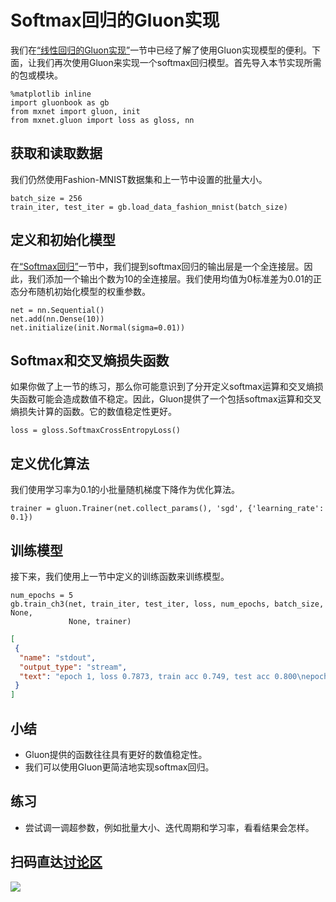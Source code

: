 # Softmax回归的Gluon实现

我们在[“线性回归的Gluon实现”](linear-regression-gluon.md)一节中已经了解了使用Gluon实现模型的便利。下面，让我们再次使用Gluon来实现一个softmax回归模型。首先导入本节实现所需的包或模块。

```{.python .input  n=1}
%matplotlib inline
import gluonbook as gb
from mxnet import gluon, init
from mxnet.gluon import loss as gloss, nn
```

## 获取和读取数据

我们仍然使用Fashion-MNIST数据集和上一节中设置的批量大小。

```{.python .input  n=2}
batch_size = 256
train_iter, test_iter = gb.load_data_fashion_mnist(batch_size)
```

## 定义和初始化模型

在[“Softmax回归”](softmax-regression.md)一节中，我们提到softmax回归的输出层是一个全连接层。因此，我们添加一个输出个数为10的全连接层。我们使用均值为0标准差为0.01的正态分布随机初始化模型的权重参数。

```{.python .input  n=3}
net = nn.Sequential()
net.add(nn.Dense(10))
net.initialize(init.Normal(sigma=0.01))
```

## Softmax和交叉熵损失函数

如果你做了上一节的练习，那么你可能意识到了分开定义softmax运算和交叉熵损失函数可能会造成数值不稳定。因此，Gluon提供了一个包括softmax运算和交叉熵损失计算的函数。它的数值稳定性更好。

```{.python .input  n=4}
loss = gloss.SoftmaxCrossEntropyLoss()
```

## 定义优化算法

我们使用学习率为0.1的小批量随机梯度下降作为优化算法。

```{.python .input  n=5}
trainer = gluon.Trainer(net.collect_params(), 'sgd', {'learning_rate': 0.1})
```

## 训练模型

接下来，我们使用上一节中定义的训练函数来训练模型。

```{.python .input  n=6}
num_epochs = 5
gb.train_ch3(net, train_iter, test_iter, loss, num_epochs, batch_size, None,
             None, trainer)
```

```{.json .output n=6}
[
 {
  "name": "stdout",
  "output_type": "stream",
  "text": "epoch 1, loss 0.7873, train acc 0.749, test acc 0.800\nepoch 2, loss 0.5727, train acc 0.811, test acc 0.819\nepoch 3, loss 0.5291, train acc 0.824, test acc 0.832\nepoch 4, loss 0.5039, train acc 0.832, test acc 0.836\nepoch 5, loss 0.4893, train acc 0.835, test acc 0.838\n"
 }
]
```

## 小结

* Gluon提供的函数往往具有更好的数值稳定性。
* 我们可以使用Gluon更简洁地实现softmax回归。

## 练习

* 尝试调一调超参数，例如批量大小、迭代周期和学习率，看看结果会怎样。

## 扫码直达[讨论区](https://discuss.gluon.ai/t/topic/740)

![](../img/qr_softmax-regression-gluon.svg)
